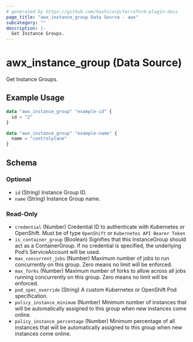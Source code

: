 ```yaml
---
# generated by https://github.com/hashicorp/terraform-plugin-docs
page_title: "awx_instance_group Data Source - awx"
subcategory: ""
description: |-
  Get Instance Groups.
---
```


# awx_instance_group (Data Source)

Get Instance Groups.

## Example Usage

```terraform
data "awx_instance_group" "example-id" {
  id = "2"
}

data "awx_instance_group" "example-name" {
  name = "controlplane"
}
```

<!-- schema generated by tfplugindocs -->
## Schema

### Optional

- `id` (String) Instance Group ID.
- `name` (String) Instance Group name.

### Read-Only

- `credential` (Number) Credential ID to authenticate with Kubernetes or OpenShift. Must be of type `OpenShift` or `Kubernetes API Bearer Token`
- `is_container_group` (Boolean) Signifies that this InstanceGroup should act as a ContainerGroup. If no credential is specified, the underlying Pod’s ServiceAccount will be used.
- `max_concurrent_jobs` (Number) Maximum number of jobs to run concurrently on this group. Zero means no limit will be enforced.
- `max_forks` (Number) Maximum number of forks to allow across all jobs running concurrently on this group. Zero means no limit will be enforced.
- `pod_spec_override` (String) A custom Kubernetes or OpenShift Pod specification.
- `policy_instance_minimum` (Number) Minimum number of instances that will be automatically assigned to this group when new instances come online.
- `policy_instance_percentage` (Number) Minimum percentage of all instances that will be automatically assigned to this group when new instances come online.
